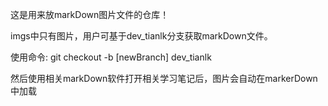 这是用来放markDown图片文件的仓库！

imgs中只有图片，用户可基于dev_tianlk分支获取markDown文件。

使用命令: git checkout -b [newBranch] dev_tianlk

然后使用相关markDown软件打开相关学习笔记后，图片会自动在markerDown中加载
